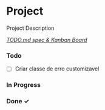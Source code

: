 # Project

Project Description

<em>[TODO.md spec & Kanban Board](https://bit.ly/3fCwKfM)</em>

### Todo

- [ ] Criar classe de erro customizavel  

### In Progress


### Done ✓


